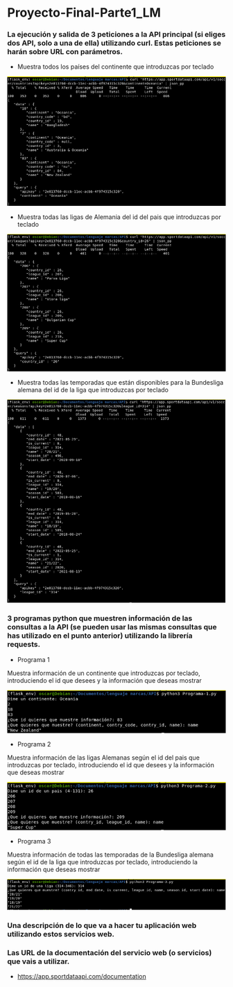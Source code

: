 # Proyecto-Final-Parte1_LM

### La ejecución y salida de 3 peticiones a la API principal (si eliges dos API, solo a una de ella) utilizando curl. Estas peticiones se harán sobre URL con parámetros.

* Muestra todos los países del continente que introduzcas por teclado

![image](https://github.com/oscarlucas22/Proyecto-Final-Parte1_LM/blob/main/img-curl/img-curl1.png)

* Muestra todas las ligas de Alemania del id del pais que introduzcas por teclado

![image](https://github.com/oscarlucas22/Proyecto-Final-Parte1_LM/blob/main/img-curl/img-curl2.png)

* Muestra todas las temporadas que están disponibles para la Bundesliga alemana del id de la liga que introduzcas por teclado

![image](https://github.com/oscarlucas22/Proyecto-Final-Parte1_LM/blob/main/img-curl/img-curl3.png)

### 3 programas python que muestren información de las consultas a la API (se pueden usar las mismas consultas que has utilizado en el punto anterior) utilizando la librería requests. 

* Programa 1

Muestra información de un continente que introduzcas por teclado, introduciendo el id que desees y la información que deseas mostrar

![image](https://github.com/oscarlucas22/Proyecto-Final-Parte1_LM/blob/main/img-Prog/img-Prog1.png)

* Programa 2

Muestra información de las ligas Alemanas según el id del pais que introduzcas por teclado, introduciendo el id que desees y la información que deseas mostrar 

![image](https://github.com/oscarlucas22/Proyecto-Final-Parte1_LM/blob/main/img-Prog/img-Prog2.png)

* Programa 3

Muestra información de todas las temporadas de la Bundesliga alemana según el id de la liga que introduzcas por teclado, introduciendo la información que deseas mostrar

![image](https://github.com/oscarlucas22/Proyecto-Final-Parte1_LM/blob/main/img-Prog/img-Prog3.png)

### Una descripción de lo que va a hacer tu aplicación web utilizando estos servicios web.

### Las URL de la documentación del servicio web (o servicios) que vais a utilizar.

* https://app.sportdataapi.com/documentation

